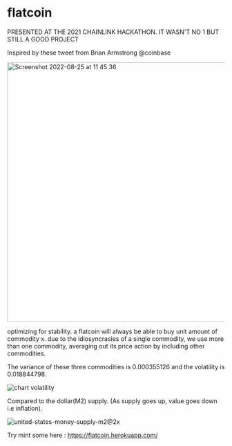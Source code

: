 # flatcoin

PRESENTED AT THE 2021 CHAINLINK HACKATHON. IT WASN'T NO 1 BUT STILL A GOOD PROJECT

Inspired by these tweet from Brian Armstrong @coinbase

<img width="600" alt="Screenshot 2022-08-25 at 11 45 36" src="https://user-images.githubusercontent.com/98053458/186619931-284210ec-976c-4998-b0e2-2837204e1cbe.png">


optimizing for stability. a flatcoin will always be able to buy unit amount of commodity x. due to the idiosyncrasies of a single commodity, we use more than one commodity, averaging out its price action by including other commodities. 

The variance of these three commodities is 0.000355126 and the volatility is 0.018844798. 


![chart volatility](https://user-images.githubusercontent.com/98053458/156132068-160b5417-5a8b-41b4-93bf-a1e78e5e1337.png)


Compared to the dollar(M2) supply. (As supply goes up, value goes down i.e inflation). 

![united-states-money-supply-m2@2x](https://user-images.githubusercontent.com/98053458/156229721-70722861-2305-417d-a3f6-d06553d5ce09.png)

Try mint some here : https://flatcoin.herokuapp.com/

